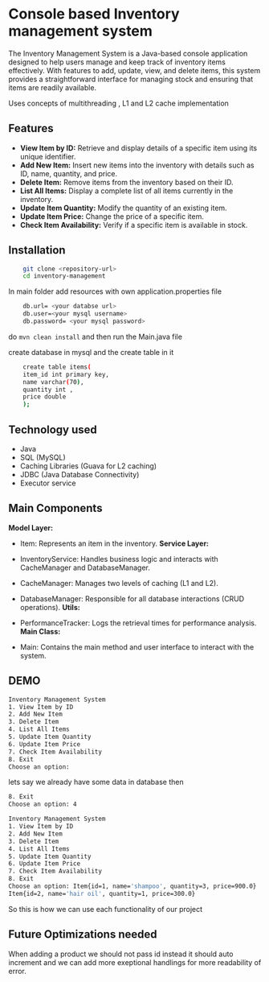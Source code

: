 
# Console based Inventory management system

The Inventory Management System is a Java-based console application designed to help users manage and keep track of inventory items effectively. With features to add, update, view, and delete items, this system provides a straightforward interface for managing stock and ensuring that items are readily available.

Uses concepts of multithreading , L1 and L2 cache implementation

## Features

- **View Item by ID:** Retrieve and display details of a specific item using its unique identifier.
- **Add New Item:** Insert new items into the inventory with details such as ID, name, quantity, and price.
- **Delete Item:** Remove items from the inventory based on their ID.
- **List All Items:** Display a complete list of all items currently in the inventory.
- **Update Item Quantity:** Modify the quantity of an existing item.
- **Update Item Price:** Change the price of a specific item.
- **Check Item Availability:** Verify if a specific item is available in stock.


## Installation


```bash
    git clone <repository-url>
    cd inventory-management

```
In main folder add resources with own application.properties file

```bash
    db.url= <your databse url>
    db.user=<your mysql username>
    db.password= <your mysql password>
```

do ```mvn clean install``` and then run the Main.java file

create database in mysql and the create table in it 

```bash
    create table items(
    item_id int primary key,
    name varchar(70),
    quantity int ,
    price double 
    );
```
## Technology used

-  Java
- SQL (MySQL)
- Caching Libraries (Guava for L2 caching)
- JDBC (Java Database Connectivity)
- Executor service
## Main Components

 **Model Layer:**

  -  Item: Represents an item in the inventory.
 **Service Layer:**

-  InventoryService: Handles business logic and interacts with CacheManager and DatabaseManager.
- CacheManager: Manages two levels of caching (L1 and L2).
- DatabaseManager: Responsible for all database interactions (CRUD operations).
 **Utils:**
- PerformanceTracker: Logs the retrieval times for performance analysis.
 **Main Class:**

- Main: Contains the main method and user interface to interact with the system.
## DEMO

```bash
Inventory Management System
1. View Item by ID        
2. Add New Item
3. Delete Item
4. List All Items
5. Update Item Quantity   
6. Update Item Price      
7. Check Item Availability
8. Exit
Choose an option:         

```

lets say we already have some data in database then 
```bash
8. Exit
Choose an option: 4

Inventory Management System
1. View Item by ID
2. Add New Item
3. Delete Item
4. List All Items
5. Update Item Quantity
6. Update Item Price
7. Check Item Availability
8. Exit
Choose an option: Item{id=1, name='shampoo', quantity=3, price=900.0}
Item{id=2, name='hair oil', quantity=1, price=300.0}
```

So this is how we can use each functionality of our project
## Future Optimizations needed

When adding a product we should not pass id instead it should auto increment and we can add more exeptional handlings for more readability of error.

